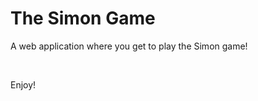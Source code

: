 <h1>The Simon Game</h1>

<p>A web application where you get to play the Simon game!</p>
<br>
<p>Enjoy!</p>